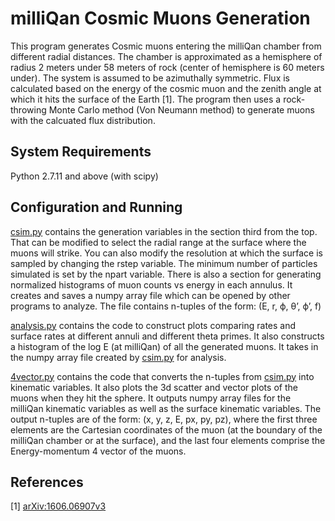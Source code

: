 milliQan Cosmic Muons Generation
================================

This program generates Cosmic muons entering the milliQan chamber from different radial distances. The chamber is approximated as a hemisphere of radius 2 meters under 58 meters of rock (center of hemisphere is
60 meters under). The system is assumed to be azimuthally symmetric. Flux is calculated based on the energy of the cosmic muon and the zenith angle at which it hits the surface of the Earth \[1\]. The program 
then uses a rock-throwing Monte Carlo method (Von Neumann method) to generate muons with the calcuated flux distribution.

System Requirements
-------------------

Python 2.7.11 and above (with scipy)

Configuration and Running
-------------------------

[csim.py](../master/csim.py) contains the generation variables in the section third from the top. That can be modified to select the radial range at the surface where the muons will strike. You can also modify
the resolution at which the surface is sampled by changing the rstep variable. The minimum number of particles simulated is set by the npart variable. There is also a section for generating normalized histograms
of muon counts vs energy in each annulus. It creates and saves a numpy array file which can be opened by other programs to analyze. The file contains n-tuples of the form: (E, r, ϕ, θ’, ϕ’, f)

[analysis.py](../master/analysis.py) contains the code to construct plots comparing rates and surface rates at different annuli and different theta primes. It also constructs a histogram of the log E (at milliQan) of all the generated muons. It takes in the numpy array file created by [csim.py](../master/csim.py) for analysis.

[4vector.py](../master/4vector.py) contains the code that converts the n-tuples from [csim.py](../master/csim.py) into kinematic variables. It also plots the 3d scatter and vector plots of the muons when they hit the sphere. It outputs numpy array files for the milliQan kinematic variables as well as the surface kinematic variables. The output n-tuples are of the form: (x, y, z, E, px, py, pz), where the first three elements are the Cartesian coordinates of the muon (at the boundary of the milliQan chamber or at the surface), and the last four elements comprise the Energy-momentum 4 vector of the muons.

References
----------
\[1\] [arXiv:1606.06907v3](https://arxiv.org/pdf/1606.06907.pdf)
